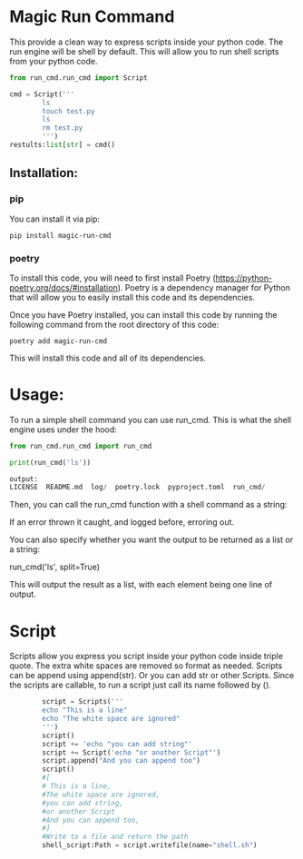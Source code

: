 # Magic Run Command

This provide a clean way to express scripts inside your python code.
The run engine will be shell by default.
This will allow you to run shell scripts from your python code.
```python
from run_cmd.run_cmd import Script

cmd = Script('''
        ls
        touch test.py
        ls
        rm test.py
        ''')
restults:list[str] = cmd()
```

## Installation:

### pip

You can install it via pip:

```
pip install magic-run-cmd
```
### poetry

To install this code, you will need to first install Poetry (https://python-poetry.org/docs/#installation). Poetry is a dependency manager for Python that will allow you to easily install this code and its dependencies.

Once you have Poetry installed, you can install this code by running the following command from the root directory of this code:

```
poetry add magic-run-cmd
```

This will install this code and all of its dependencies.

# Usage:

To run a simple shell command you can use run_cmd.
This is what the shell engine uses under the hood:

```python
from run_cmd.run_cmd import run_cmd

print(run_cmd('ls'))

output:
LICENSE  README.md  log/  poetry.lock  pyproject.toml  run_cmd/
```

Then, you can call the run_cmd function with a shell command as a string:


If an error thrown it caught, and logged before, erroring out.

You can also specify whether you want the output to be returned as a list or a string:

run_cmd('ls', split=True)

This will output the result as a list, with each element being one line of output.

# Script
Scripts allow you express you script inside your python code inside triple quote.
The extra white spaces are removed so format as needed.
Scripts can be append using append(str).
Or you can add str or other Scripts.
Since the scripts are callable,
to run a script just call its name followed by ().


```python
        script = Scripts('''
        echo "This is a line"
        echo "The white space are ignored"
        ''')
        script()
        script += 'echo "you can add string"'
        script += Script('echo "or another Script"')
        script.append("And you can append too")
        script()
        #[
        # This is a line,
        #The white space are ignored,
        #you can add string,
        #or another Script
        #And you can append too,
        #]
        #Write to a file and return the path
        shell_script:Path = script.writefile(name="shell.sh")
```
